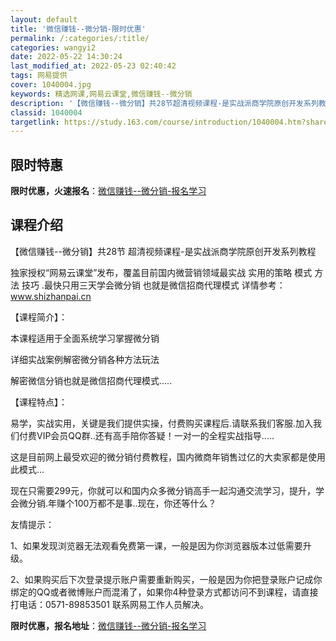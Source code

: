 ```yaml
---
layout: default
title: '微信赚钱--微分销-限时优惠'
permalink: /:categories/:title/
categories: wangyi2
date: 2022-05-22 14:30:24
last_modified_at: 2022-05-23 02:40:42
tags: 网易提供
cover: 1040004.jpg
keywords: 精选网课,网易云课堂,微信赚钱--微分销
description: '【微信赚钱--微分销】共28节超清视频课程-是实战派商学院原创开发系列教程独家授权“网易云课堂”发布，覆盖目前国内微营销'
classid: 1040004
targetlink: https://study.163.com/course/introduction/1040004.htm?share=1&shareId=1025206652&utm_campaign=share&utm_medium=iphoneShare&utm_source=&utm_u=1025206652
---
```


## 限时特惠

**限时优惠，火速报名**：[微信赚钱--微分销-报名学习](https://study.163.com/course/introduction/1040004.htm?share=1&shareId=1025206652&utm_campaign=share&utm_medium=iphoneShare&utm_source=&utm_u=1025206652)

## 课程介绍

【微信赚钱--微分销】共28节 超清视频课程-是实战派商学院原创开发系列教程

独家授权“网易云课堂”发布，覆盖目前国内微营销领域最实战 实用的策略 模式 方法 技巧 .最快只用三天学会微分销 也就是微信招商代理模式  详情参考：www.shizhanpai.cn

【课程简介】：

本课程适用于全面系统学习掌握微分销

详细实战案例解密微分销各种方法玩法

解密微信分销也就是微信招商代理模式.....



【课程特点】：

易学，实战实用，关键是我们提供实操，付费购买课程后.请联系我们客服.加入我们付费VIP会员QQ群..还有高手陪你答疑！一对一的全程实战指导.....

这是目前网上最受欢迎的微分销付费教程，国内微商年销售过亿的大卖家都是使用此模式...





现在只需要299元，你就可以和国内众多微分销高手一起沟通交流学习，提升，学会微分销.年赚个100万都不是事..现在，你还等什么？



友情提示：

1、如果发现浏览器无法观看免费第一课，一般是因为你浏览器版本过低需要升级。 

2、如果购买后下次登录提示账户需要重新购买，一般是因为你把登录账户记成你绑定的QQ或者微博账户而混淆了，如果你4种登录方式都访问不到课程，请直接打电话：0571-89853501 联系网易工作人员解决。‍

**限时优惠，报名地址**：[微信赚钱--微分销-报名学习](https://study.163.com/course/introduction/1040004.htm?share=1&shareId=1025206652&utm_campaign=share&utm_medium=iphoneShare&utm_source=&utm_u=1025206652)


